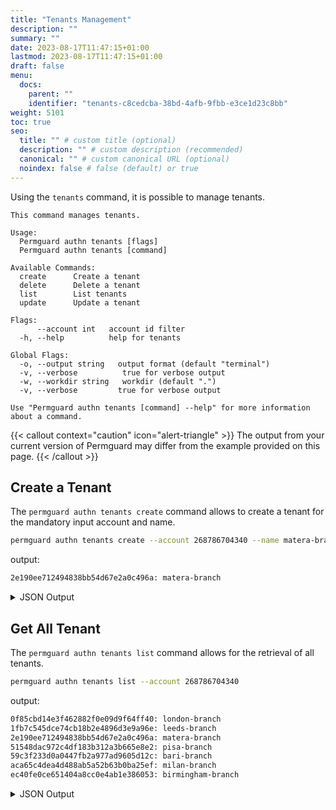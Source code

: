 ```yaml
---
title: "Tenants Management"
description: ""
summary: ""
date: 2023-08-17T11:47:15+01:00
lastmod: 2023-08-17T11:47:15+01:00
draft: false
menu:
  docs:
    parent: ""
    identifier: "tenants-c8cedcba-38bd-4afb-9fbb-e3ce1d23c8bb"
weight: 5101
toc: true
seo:
  title: "" # custom title (optional)
  description: "" # custom description (recommended)
  canonical: "" # custom canonical URL (optional)
  noindex: false # false (default) or true
---
```

Using the `tenants` command, it is possible to manage tenants.

```text
This command manages tenants.

Usage:
  Permguard authn tenants [flags]
  Permguard authn tenants [command]

Available Commands:
  create      Create a tenant
  delete      Delete a tenant
  list        List tenants
  update      Update a tenant

Flags:
      --account int   account id filter
  -h, --help          help for tenants

Global Flags:
  -o, --output string   output format (default "terminal")
  -v, --verbose          true for verbose output
  -w, --workdir string   workdir (default ".")
  -v, --verbose         true for verbose output

Use "Permguard authn tenants [command] --help" for more information about a command.
```

{{< callout context="caution" icon="alert-triangle" >}}
The output from your current version of Permguard may differ from the example provided on this page.
{{< /callout >}}

## Create a Tenant

The `permguard authn tenants create` command allows to create a tenant for the mandatory input account and name.

```bash
permguard authn tenants create --account 268786704340 --name matera-branch

```

output:

```bash
2e190ee712494838bb54d67e2a0c496a: matera-branch
```

<details>
  <summary>
    JSON Output
  </summary>

```bash
permguard authn tenants create --account 268786704340 --name matera-branch --output json
```

output:

```bash
{
  "tenant": [
    {
      "tenant_id": "2e190ee712494838bb54d67e2a0c496a",
      "created_at": "2024-08-25T14:14:33.794Z",
      "updated_at": "2024-08-25T14:14:33.794Z",
      "account_id": 268786704340,
      "name": "matera-branch"
    }
  ]
}
```

</details>

## Get All Tenant

The `permguard authn tenants list` command allows for the retrieval of all tenants.

```bash
permguard authn tenants list --account 268786704340

```

output:

```bash
0f85cbd14e3f462882f0e09d9f64ff40: london-branch
1fb7c545dce74cb18b2e4896d3e9a96e: leeds-branch
2e190ee712494838bb54d67e2a0c496a: matera-branch
51548dac972c4df183b312a3b665e8e2: pisa-branch
59c3f233d0a0447fb2a977ad9605d12c: bari-branch
aca65c4dea4d488ab5a52b63b0ba25ef: milan-branch
ec40fe0ce651404a8cc0e4ab1e386053: birmingham-branch
```

<details>
  <summary>
    JSON Output
  </summary>

```bash
permguard authn tenants list --account 268786704340 --output json
```

output:

```bash
{
  "tenant": [
    {
      "tenant_id": "0f85cbd14e3f462882f0e09d9f64ff40",
      "created_at": "2024-08-25T14:16:43.778Z",
      "updated_at": "2024-08-25T14:16:43.778Z",
      "account_id": 268786704340,
      "name": "london-branch"
    },
    {
      "tenant_id": "1fb7c545dce74cb18b2e4896d3e9a96e",
      "created_at": "2024-08-25T14:16:44.802Z",
      "updated_at": "2024-08-25T14:16:44.802Z",
      "account_id": 268786704340,
      "name": "leeds-branch"
    },
    {
      "tenant_id": "2e190ee712494838bb54d67e2a0c496a",
      "created_at": "2024-08-25T14:14:33.794Z",
      "updated_at": "2024-08-25T14:14:33.794Z",
      "account_id": 268786704340,
      "name": "matera-branch"
    },
    {
      "tenant_id": "51548dac972c4df183b312a3b665e8e2",
      "created_at": "2024-08-25T14:16:41.657Z",
      "updated_at": "2024-08-25T14:16:41.657Z",
      "account_id": 268786704340,
      "name": "pisa-branch"
    },
    {
      "tenant_id": "59c3f233d0a0447fb2a977ad9605d12c",
      "created_at": "2024-08-25T14:16:42.753Z",
      "updated_at": "2024-08-25T14:16:42.753Z",
      "account_id": 268786704340,
      "name": "bari-branch"
    },
    {
      "tenant_id": "aca65c4dea4d488ab5a52b63b0ba25ef",
      "created_at": "2024-08-25T14:16:40.585Z",
      "updated_at": "2024-08-25T14:16:40.585Z",
      "account_id": 268786704340,
      "name": "milan-branch"
    },
    {
      "tenant_id": "ec40fe0ce651404a8cc0e4ab1e386053",
      "created_at": "2024-08-25T14:16:45.815Z",
      "updated_at": "2024-08-25T14:16:45.815Z",
      "account_id": 268786704340,
      "name": "birmingham-branch"
    }
  ]
}
```

</details>
